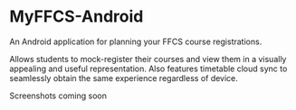 # MyFFCS-Android
An Android application for planning your FFCS course registrations.

Allows students to mock-register their courses and view them in a visually appealing and useful representation.
Also features timetable cloud sync to seamlessly obtain the same experience regardless of device.

Screenshots coming soon
